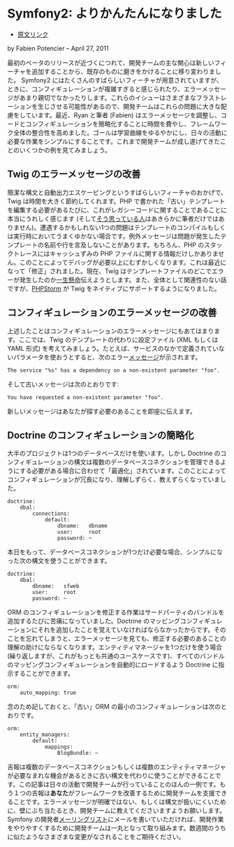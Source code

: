 Symfony2: よりかんたんになりました
==================================

- [原文リンク](http://symfony.com/blog/symfony2-getting-easier)

by Fabien Potencier – April 27, 2011

最初のベータのリリースが近づくにつれて、開発チームの主な関心は新しいフィーチャを追加することから、既存のものに磨きをかけることに移り変わりました。
Symfony2 にはたくさんのすばらしいフィーチャが用意されていますが、ときに、コンフィギュレーションが複雑すぎると感じられたり、エラーメッセージがあまり親切でなかったりします。これらのイシューはさまざまなフラストレーションを生じさせる可能性があるので、開発チームはこれらの問題に大きな配慮をしています。最近、Ryan と筆者 (Fabien) はエラーメッセージを調整し、コードとコンフィギュレーションを簡略化することに時間を費やし、フレームワーク全体の整合性を高めました。ゴールは学習曲線をゆるやかにし、日々の活動に必要な作業をシンプルにすることです。これまで開発チームが成し遂げてきたことのいくつかの例を見てみましょう。

Twig のエラーメッセージの改善
------------------------------


簡潔な構文と自動出力エスケーピングというすばらしいフィーチャのおかげで、Twig は時間を大きく節約してくれます。PHP で書かれた「古い」テンプレートを編集する必要があるたびに、これがレガシーコードに関することであることに本当にうれしく感じます (そして[そう思っている人](http://groups.google.com/group/symfony-users/browse_thread/thread/7e07d4c13ab6cf82/81ce2789589fd31d)はあきらかに筆者だけではありません)。遭遇するかもしれない1つの問題はテンプレートのコンパイルもしくは実行時においてうまくゆかない場合です。例外メッセージは問題が発生したテンプレートの名前や行を言及しないことがあります。もちろん、PHP のスタックトレースにはキャッシュずみの PHP ファイルに関する情報だけしかありません。このことによってデバッグが必要以上にむずかしくなります。これは最近になって「修正」されました。現在、Twig はテンプレートファイルのどこでエラーが発生したのか[一生懸命](http://blog.twig-project.org/post/4601585014/twig-1-1-better-error-reporting)伝えようとします。また、全体として関連性のない話ですが、[PHPStorm](http://blogs.jetbrains.com/webide/2011/04/phpstorm-webstorm-2-1-eap-build-106-550/) が Twig をネイティブにサポートするようになりました。

コンフィギュレーションのエラーメッセージの改善
----------------------------------------------

上述したことはコンフィギュレーションのエラーメッセージにもあてはまります。ここでは、Twig のテンプレートの代わりに設定ファイル (XML もしくは YAML 形式) を考えてみましょう。たとえば、サービスのなかで定義されていないパラメータを使おうとすると、次のエラー[メッセージ](https://github.com/symfony/symfony/commit/175f944f93c8d515627173a5fea792da956198bf)が示されます。

    The service "%s" has a dependency on a non-existent parameter "foo".

そして古いメッセージは次のとおりです:

    You have requested a non-existent parameter "foo".

新しいメッセージはあなたが探す必要のあることを即座に伝えます。

Doctrine のコンフィギュレーションの簡略化
-----------------------------------------

大半のプロジェクトは1つのデータベースだけを使います。しかし Doctrine のコンフィギュレーションの構文は複数のデータベースコネクションを管理できるようにする必要がある場合に合わせて「最適化」されています。このことによってコンフィギュレーションが冗長になり、理解しずらく、教えずらくなっていました。

    doctrine:
        dbal:
            connections:
                default:
                    dbname:   dbname
                    user:     root
                    password: ~

本日をもって、データベースコネクションが1つだけ必要な場合、シンプルになった次の構文を使うことができます。

    doctrine:
        dbal:
            dbname:   sfweb
            user:     root
            password: ~

ORM のコンフィギュレーションを修正する作業はサードパーティのバンドルを追加するたびに苦痛になっていました。Doctrine のマッピングコンフィギュレーションにそれを追加したことを覚えていなければならなかったからです。そのことを忘れてしまうと、エラーメッセージを見ても、修正する必要のあることの理解の助けにならなくなります。エンティティマネージャを1つだけを使う場合 (繰り返しますが、これがもっとも共通のユースケースです)、すべてのバンドルのマッピングコンフィギュレーションを自動的にロードするよう Doctrine に指示することができます。

    orm:
        auto_mapping: true


念のため記しておくと、「古い」ORM の最小のコンフィギュレーションは次のとおりです。

    orm:
        entity_managers:
            default:
                mappings:
                    BlogBundle: ~

吉報は複数のデータベースコネクションもしくは複数のエンティティマネージャが必要なまれな機会があるときに古い構文を代わりに使うことができることです。この記事は日々の活動で開発チームが行っていることのほんの一例です。もう１つの吉報は**あなた**がフレームワークを改善するために開発チームを支援できることです。エラーメッセージが明確ではない、もしくは構文が扱いにくいために、壁にぶち当たるとき、開発チームに教えてくださいますようお願いします。Symfony の開発者[メーリングリスト](http://groups.google.com/group/symfony-devs/)にメールを書いていただければ、開発作業をやりやすくするために開発チームは一丸となって取り組みます。数週間のうちに似たようなさまざまな変更がなされることをご期待ください。